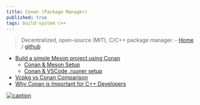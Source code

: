 ```yaml
---
title: Conan (Package Manager)
published: true
tags: build-system c++
---
```

> Decentralized, open-source (MIT), C/C++ package manager. - [Home](https://conan.io/) / [github](https://github.com/conan-io/conan)

- [Build a simple Meson project using Conan](https://docs.conan.io/2/examples/tools/meson/mesontoolchain/build_simple_meson_project.html)
	- [Conan & Meson Setup](https://chatgpt.com/share/67115f6e-d364-800d-b879-d59d57a16cc1)
	- [Conan & VSCode .ruuner setup](https://chatgpt.com/share/671168ba-849c-800d-afbd-d4e12f887ea6)
- [Vcpkg vs Conan Comparison](https://chatgpt.com/share/67116015-ed70-800d-b5cd-5c8ce1bc4b46)
- [Why Conan is Important for C++ Developers](https://www.gyata.ai/c-plus-plus/conan)

[![caption](https://getwallpapers.com/wallpaper/full/a/0/0/973345-download-free-conan-the-barbarian-wallpaper-1920x1080.jpg) ](https://getwallpapers.com/collection/conan-the-barbarian-wallpaper)
